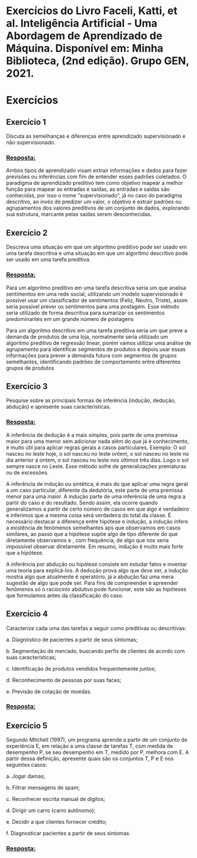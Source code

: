 # Exercícios do Livro Faceli, Katti, et al. Inteligência Artificial - Uma Abordagem de Aprendizado de Máquina. Disponível em: Minha Biblioteca, (2nd edição). Grupo GEN, 2021.
# Exercícios

## Exercício 1

Discuta as semelhanças e diferenças entre aprendizado supervisionado e não supervisionado.

<h3><ins>Resposta: </ins></h3>
<p>Ambos tipos de aprendizado visam extrair informações e dados para fazer previsões ou inferências com fim de entender esses padrões coletados. O paradigma de aprendizado preditivo tem como objetivo mapear a melhor função para mapear as entradas e saídas, as entradas e saídas são conhecidas, por isso o nome "supervisionado", já no caso do paradigma descritivo, ao invés de predizer um valor, o objetivo é extrair padrões ou agrupamentos dos valores preditivos de um conjunto de dados, explorando sua estrutura, marcante pelas saídas serem desconhecidas.</p>


## Exercício 2

Descreva uma situação em que um algoritmo preditivo pode ser usado em uma tarefa descritiva e uma situação em que um algoritmo descritivo pode ser usado em uma tarefa preditiva.

<h3><ins>Resposta: </ins></h3>
<p>Para um algoritmo preditivo em uma tarefa descritiva seria um que analisa sentimentos em uma rede social, utilizando um modelo supervisionado é possível usar um classificador de sentimentos (Feliz, Neutro, Triste), assim seria possível prever os sentimentos para uma postagem. Esse método seria utilizado de forma descritiva para sumarizar os sentimentos predominantes em um grande número de postagens</p>

<p>Para um algoritmo descritivo em uma tarefa preditiva seria um que preve a demanda de produtos de uma loja, normalmente seria utilizado um algoritmo preditivo de regressão linear, porém vamos utilizar uma análise de agrupamento para identificar segmentos de produtos e depois usar essas informações para prever a demanda futura com segmentos de grupos semelhantes, identificando padrões de comportamento entre diferentes grupos de produtos</p>

## Exercício 3

Pesquise sobre as principais formas de inferência (indução, dedução, abdução) e apresente suas características.

<h3><ins>Resposta: </ins></h3>
<p>A inferência de dedução é a mais simples, pois parte de uma premissa maior para uma menor sem adicionar nada além do que já é conhecimento, é muito útil para aplicar regras gerais a casos particulares. Exemplo: O sol nasceu no leste hoje, o sol nasceu no leste ontem, o sol nasceu no leste no dia anterior a ontem, o sol nasceu no leste nos últimos três dias. Logo o sol sempre nasce no Leste. Esse método sofre de generalizações prematuras ou de excessões.</p>

<p>A inferência de indução ou sintética, é mais do que aplicar uma regra geral a um caso particular, diferente da dedutória, este parte de uma premissa menor para uma maior. A indução parte de uma inferência de uma regra a partir do caso e do resultado. Sendo assim, ela ocorre quando generalizamos a partir de certo número de casos em que algo é verdadeiro e inferimos que a mesma coisa será verdadeira do total da classe. É necessário destacar a diferença entre hipótese e indução, a indução infere a existência de fenômenos semelhantes aps que observamos em casos similares, ao passo que a hipótese supõe algo de tipo diferente do que diretamente observamos e , com frequência, de algo que nos seria impossível observar diretamente. Em resumo, indução é muito mais forte que a hipótese.</p>

<p>A inferência por abdução ou hipótese consiste em estudar fatos e inventar uma teoria para explicá-los. A dedução prova algo que deve ser, a indução mostra algo que atualmente é operatório, já a abdução faz uma mera sugestão de algo que pode ser. Para fins de compreender e apreender fenômenos só o raciocínio abdutivo pode funcionar, este são as hipóteses que formulamos antes da classificação do caso.</p>


## Exercício 4

Caracterize cada uma das tarefas a seguir como preditivas ou descritivas:

a. Diagnóstico de pacientes a partir de seus sintomas;

b. Segmentação de mercado, buscando perfis de clientes de acordo com suas características;

c. Identificação de produtos vendidos frequentemente juntos;

d. Reconhecimento de pessoas por suas faces;

e. Previsão de cotação de moedas.

<h3><ins>Resposta: </ins></h3>
<p></p>

## Exercício 5

Segundo Mitchell (1997), um programa aprende a partir de um conjunto de experiência E, em relação a uma classe de tarefas T, com medida de desempenho P, se seu desempenho em T, medido por P, melhora com E. A partir dessa definição, apresente quais são os conjuntos T, P e E nos seguintes casos:

a. Jogar damas;

b. Filtrar mensagens de spam;

c. Reconhecer escrita manual de dígitos;

d. Dirigir um carro (carro autônomo);

e. Decidir a que clientes fornecer crédito;

f. Diagnosticar pacientes a partir de seus sintomas.

<h3><ins>Resposta: </ins></h3>
<p></p>
